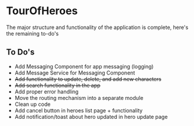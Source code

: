 # TourOfHeroes

The major structure and functionality of the application is complete, here's the remaining to-do's

## To Do's

* Add Messaging Component for app messaging (logging)
* Add Message Service for Messaging Component
* ~~Add functionality to update, delete, and add new characters~~
* ~~Add search functionality in the app~~
* Add proper error handling
* Move the routing mechanism into a separate module
* Clean up code
* Add cancel button in heroes list page + functionality
* Add notification/toast about hero updated in hero update page

